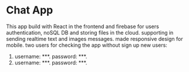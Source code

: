 # Chat App
This app build with React in the frontend and firebase for users authentication, noSQL DB and storing files in the cloud.
supporting in sending realtime text and images messages. made responsive design for mobile.
two users for checking the app without sign up new users:
1. username: ***. password: ***.
2. username: ***. password: ***. 
